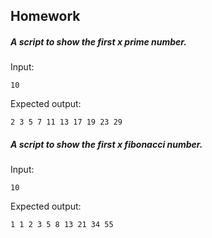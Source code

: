 ## Homework

##### A script to show the first x prime number.

Input:

    10

Expected output:

    2 3 5 7 11 13 17 19 23 29


##### A script to show the first x fibonacci number.

Input:

    10

Expected output:

    1 1 2 3 5 8 13 21 34 55
